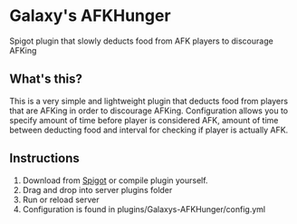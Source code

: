 # Galaxy's AFKHunger
Spigot plugin that slowly deducts food from AFK players to discourage AFKing

## What's this?

This is a very simple and lightweight plugin that deducts food from players that are AFKing in order to discourage AFKing. Configuration allows you to specify amount of time before player is considered AFK, amount of time between deducting food and interval for checking if player is actually AFK.

## Instructions

1. Download from [Spigot]() or compile plugin yourself.
2. Drag and drop into server plugins folder
3. Run or reload server
4. Configuration is found in plugins/Galaxys-AFKHunger/config.yml